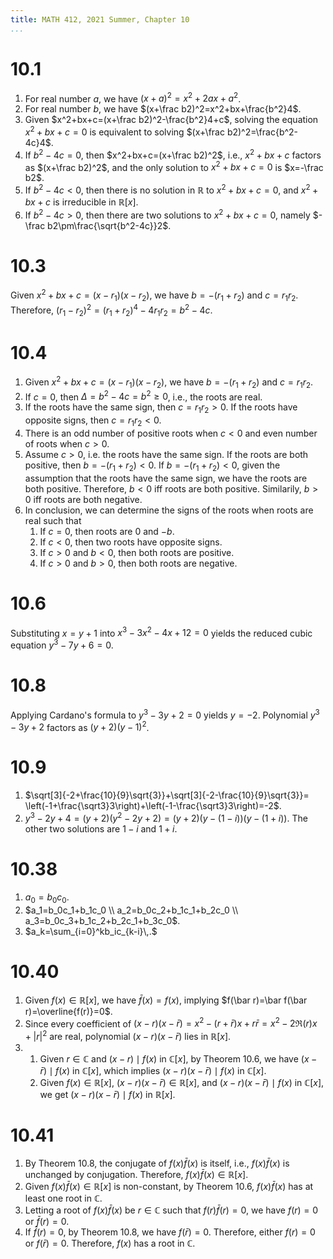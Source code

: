 ```yaml
---
title: MATH 412, 2021 Summer, Chapter 10
...
```


# 10.1

1. For real number $a$, we have $(x+a)^2=x^2+2ax+a^2$.
1. For real number $b$, we have $(x+\frac b2)^2=x^2+bx+\frac{b^2}4$.
1. Given $x^2+bx+c=(x+\frac b2)^2-\frac{b^2}4+c$, solving the equation $x^2+bx+c=0$ is equivalent to solving $(x+\frac b2)^2=\frac{b^2-4c}4$.
1. If $b^2-4c=0$, then $x^2+bx+c=(x+\frac b2)^2$, i.e., $x^2+bx+c$ factors as $(x+\frac b2)^2$, and the only solution to $x^2+bx+c=0$ is $x=-\frac b2$.
1. If $b^2-4c<0$, then there is no solution in $\mathbb R$ to $x^2+bx+c=0$, and $x^2+bx+c$ is irreducible in $\mathbb R[x]$.
1. If $b^2-4c>0$, then there are two solutions to $x^2+bx+c=0$, namely $-\frac b2\pm\frac{\sqrt{b^2-4c}}2$.

# 10.3

Given $x^2+bx+c=(x-r_1)(x-r_2)$, we have $b=-(r_1+r_2)$ and $c=r_1r_2$. Therefore, $(r_1-r_2)^2=(r_1+r_2)^4-4r_1r_2=b^2-4c$.

# 10.4

1. Given $x^2+bx+c=(x-r_1)(x-r_2)$, we have $b=-(r_1+r_2)$ and $c=r_1r_2$.
1. If $c=0$, then $\Delta=b^2-4c=b^2\ge0$, i.e., the roots are real.
1. If the roots have the same sign, then $c=r_1r_2>0$. If the roots have opposite signs, then $c=r_1r_2<0$.
1. There is an odd number of positive roots when $c<0$ and even number of roots when $c>0$.
1. Assume $c>0$, i.e. the roots have the same sign. If the roots are both positive, then $b=-(r_1+r_2)<0$. If $b=-(r_1+r_2)<0$, given the assumption that the roots have the same sign, we have the roots are both positive. Therefore, $b<0$ iff roots are both positive. Similarily, $b>0$ iff roots are both negative.
1. In conclusion, we can determine the signs of the roots when roots are real such that
    1. If $c=0$, then roots are 0 and $-b$.
    1. If $c<0$, then two roots have opposite signs.
    1. If $c>0$ and $b<0$, then both roots are positive.
    1. If $c>0$ and $b>0$, then both roots are negative.

# 10.6

Substituting $x=y+1$ into $x^3-3x^2-4x+12=0$ yields the reduced cubic equation $y^3-7y+6=0$.

# 10.8

Applying Cardano's formula to $y^3-3y+2=0$ yields $y=-2$. Polynomial $y^3-3y+2$ factors as $(y+2)(y-1)^2$.

# 10.9

1. $\sqrt[3]{-2+\frac{10}{9}\sqrt{3}}+\sqrt[3]{-2-\frac{10}{9}\sqrt{3}}=
\left(-1+\frac{\sqrt3}3\right)+\left(-1-\frac{\sqrt3}3\right)=-2$.
1. $y^3-2y+4=(y+2)(y^2-2y+2)=(y+2)(y-(1-i))(y-(1+i))$. The other two solutions are $1-i$ and $1+i$.

# 10.38

1. $a_0=b_0c_0$.
1. $a_1=b_0c_1+b_1c_0 \\ a_2=b_0c_2+b_1c_1+b_2c_0 \\ a_3=b_0c_3+b_1c_2+b_2c_1+b_3c_0$.
1. $a_k=\sum_{i=0}^kb_ic_{k-i}\,.$

# 10.40

1. Given $f(x)\in\mathbb R[x]$, we have $\bar f(x)=f(x)$, implying $f(\bar r)=\bar f(\bar r)=\overline{f(r)}=0$.
1. Since every coefficient of $(x-r)(x-\bar r)=x^2-(r+\bar r)x+r\bar r=x^2-2\Re(r)x+|r|^2$ are real, polynomial $(x-r)(x-\bar r)$ lies in $\mathbb R[x]$.
1.  1. Given $r\in\mathbb C$ and $(x-r)\mid f(x)$ in $\mathbb C[x]$, by Theorem 10.6, we have $(x-\bar r)\mid f(x)$ in $\mathbb C[x]$, which implies $(x-r)(x-\bar r)\mid f(x)$ in $\mathbb C[x]$.
    1. Given $f(x)\in\mathbb R[x]$, $(x-r)(x-\bar r)\in\mathbb R[x]$, and $(x-r)(x-\bar r)\mid f(x)$ in $\mathbb C[x]$, we get $(x-r)(x-\bar r)\mid f(x)$ in $\mathbb R[x]$.

# 10.41

1. By Theorem 10.8, the conjugate of $f(x)\bar f(x)$ is itself, i.e., $f(x)\bar f(x)$ is unchanged by conjugation. Therefore, $f(x)\bar f(x)\in\mathbb R[x]$.
1. Given $f(x)\bar f(x)\in\mathbb R[x]$ is non-constant, by Theorem 10.6, $f(x)\bar f(x)$ has at least one root in $\mathbb C$.
1. Letting a root of $f(x)\bar f(x)$ be $r\in\mathbb C$ such that $f(r)\bar f(r)=0$, we have $f(r)=0$ or $\bar f(r)=0$.
1. If $\bar f(r)=0$, by Theorem 10.8, we have $f(\bar r)=0$. Therefore, either $f(r)=0$ or $f(\bar r)=0$. Therefore, $f(x)$ has a root in $\mathbb C$.
